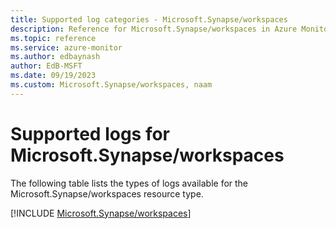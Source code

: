 ```yaml
---
title: Supported log categories - Microsoft.Synapse/workspaces
description: Reference for Microsoft.Synapse/workspaces in Azure Monitor Logs.
ms.topic: reference
ms.service: azure-monitor
ms.author: edbaynash
author: EdB-MSFT
ms.date: 09/19/2023
ms.custom: Microsoft.Synapse/workspaces, naam
---
```





# Supported logs for Microsoft.Synapse/workspaces  
The following table lists the types of logs available for the Microsoft.Synapse/workspaces resource type.
  
  
[!INCLUDE [Microsoft.Synapse/workspaces](./includes/Microsoft-Synapse-workspaces-logs-include.md)]
  
